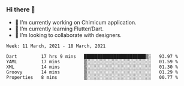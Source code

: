 ### Hi there 👋

<!--
**devcat37/devcat37** is a ✨ _special_ ✨ repository because its `README.md` (this file) appears on your GitHub profile.-->


- 🔭 I’m currently working on Chimicum application.
- 🌱 I’m currently learning Flutter/Dart.
- 👯 I’m looking to collaborate with designers.
<!-- - 🤔 I’m looking for help with ... -->

<!--START_SECTION:waka-->
```text
Week: 11 March, 2021 - 18 March, 2021

Dart         17 hrs 9 mins   ███████████████████████▒░   93.97 % 
YAML         17 mins         ▒░░░░░░░░░░░░░░░░░░░░░░░░   01.59 % 
XML          14 mins         ▒░░░░░░░░░░░░░░░░░░░░░░░░   01.30 % 
Groovy       14 mins         ▒░░░░░░░░░░░░░░░░░░░░░░░░   01.29 % 
Properties   8 mins          ▒░░░░░░░░░░░░░░░░░░░░░░░░   00.77 % 
```
<!--END_SECTION:waka-->
